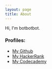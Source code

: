```yaml
---
layout: page
title: About
---
```


Hi, I'm botbotbot.  

### Profiles:
* [My Github](http://github.com/ibotdotout)  
* [My HackerRank](https://www.hackerrank.com/ibotdotout)  
* [My Codecademy](http://www.codecademy.com/ibotdotout)  
